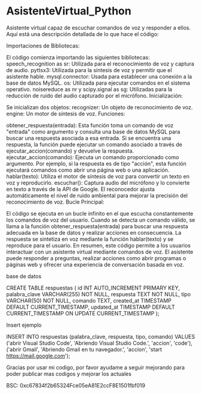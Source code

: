 # AsistenteVirtual_Python
 
Asistente virtual capaz de escuchar comandos de voz y responder a ellos. Aquí está una descripción detallada de lo que hace el código:

Importaciones de Bibliotecas:

El código comienza importando las siguientes bibliotecas:
speech_recognition as sr: Utilizada para el reconocimiento de voz y captura de audio.
pyttsx3: Utilizada para la síntesis de voz y permitir que el asistente hable.
mysql.connector: Usada para establecer una conexión a la base de datos MySQL.
os: Utilizada para ejecutar comandos en el sistema operativo.
noisereduce as nr y scipy.signal as sg: Utilizadas para la reducción de ruido del audio capturado por el micrófono.
Inicialización:

Se inicializan dos objetos:
recognizer: Un objeto de reconocimiento de voz.
engine: Un motor de síntesis de voz.
Funciones:

obtener_respuesta(entrada): Esta función toma un comando de voz "entrada" como argumento y consulta una base de datos MySQL para buscar una respuesta asociada a esa entrada. Si se encuentra una respuesta, la función puede ejecutar un comando asociado a través de ejecutar_accion(comando) y devuelve la respuesta.
ejecutar_accion(comando): Ejecuta un comando proporcionado como argumento. Por ejemplo, si la respuesta es de tipo "acción", esta función ejecutará comandos como abrir una página web o una aplicación.
hablar(texto): Utiliza el motor de síntesis de voz para convertir un texto en voz y reproducirlo.
escuchar(): Captura audio del micrófono y lo convierte en texto a través de la API de Google. El reconocedor ajusta automáticamente el nivel de ruido ambiental para mejorar la precisión del reconocimiento de voz.
Bucle Principal:

El código se ejecuta en un bucle infinito en el que escucha constantemente los comandos de voz del usuario.
Cuando se detecta un comando válido, se llama a la función obtener_respuesta(entrada) para buscar una respuesta adecuada en la base de datos y realizar acciones en consecuencia.
La respuesta se sintetiza en voz mediante la función hablar(texto) y se reproduce para el usuario.
En resumen, este código permite a los usuarios interactuar con un asistente virtual mediante comandos de voz. El asistente puede responder a preguntas, realizar acciones como abrir programas o páginas web y ofrecer una experiencia de conversación basada en voz.

base de datos

CREATE TABLE respuestas (
    id INT AUTO_INCREMENT PRIMARY KEY,
    palabra_clave VARCHAR(255) NOT NULL,
    respuesta TEXT NOT NULL,
    tipo VARCHAR(50) NOT NULL,
    comando TEXT,
    created_at TIMESTAMP DEFAULT CURRENT_TIMESTAMP,
    updated_at TIMESTAMP DEFAULT CURRENT_TIMESTAMP ON UPDATE CURRENT_TIMESTAMP
);


Insert ejemplo

INSERT INTO respuestas (palabra_clave, respuesta, tipo, comando) 
VALUES ('abrir Visual Studio Code', 'Abriendo Visual Studio Code.', 'accion', 'code'),
       ('abrir Gmail', 'Abriendo Gmail en tu navegador.', 'accion', 'start https://mail.google.com');


Gracias por usar mi codigo, por favor ayudame a seguir mejorando para poder publicar mas codigos y mejorar los actuales

BSC: 0xc67834f2b65324Fce05eA81E2ccF8E1501fbf019
